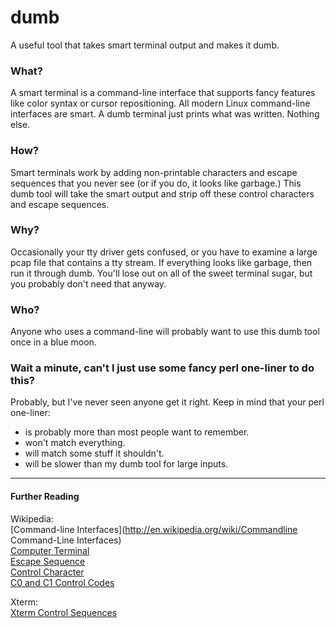 # dumb #
A useful tool that takes smart terminal output and makes it dumb.

### What? ###

A smart terminal is a command-line interface that supports fancy features like color syntax or cursor repositioning. All modern Linux command-line interfaces are smart. A dumb terminal just prints what was written. Nothing else.

### How? ###

Smart terminals work by adding non-printable characters and escape sequences that you never see (or if you do, it looks like garbage.) This dumb tool will take the smart output and strip off these control characters and escape sequences.

### Why? ###

Occasionally your tty driver gets confused, or you have to examine a large pcap file that contains a tty stream. If everything looks like garbage, then run it through dumb. You'll lose out on all of the sweet terminal sugar, but you probably don't need that anyway.

### Who? ###

Anyone who uses a command-line will probably want to use this dumb tool once in a blue moon. 

### Wait a minute, can't I just use some fancy perl one-liner to do this? ###

Probably, but I've never seen anyone get it right. Keep in mind that your perl one-liner:
* is probably more than most people want to remember.
* won't match everything.
* will match some stuff it shouldn't.
* will be slower than my dumb tool for large inputs.

---
#### Further Reading ####

Wikipedia:  
[Command-line Interfaces](http://en.wikipedia.org/wiki/Commandline Command-Line Interfaces)  
[Computer Terminal](http://en.wikipedia.org/wiki/Computer_terminal)  
[Escape Sequence](http://en.wikipedia.org/wiki/Escape_sequence)  
[Control Character](http://en.wikipedia.org/wiki/Control_character)  
[C0 and C1 Control Codes](http://en.wikipedia.org/wiki/C0_and_C1_control_codes)  

Xterm:  
[Xterm Control Sequences](http://www.xfree86.org/current/ctlseqs.html)
